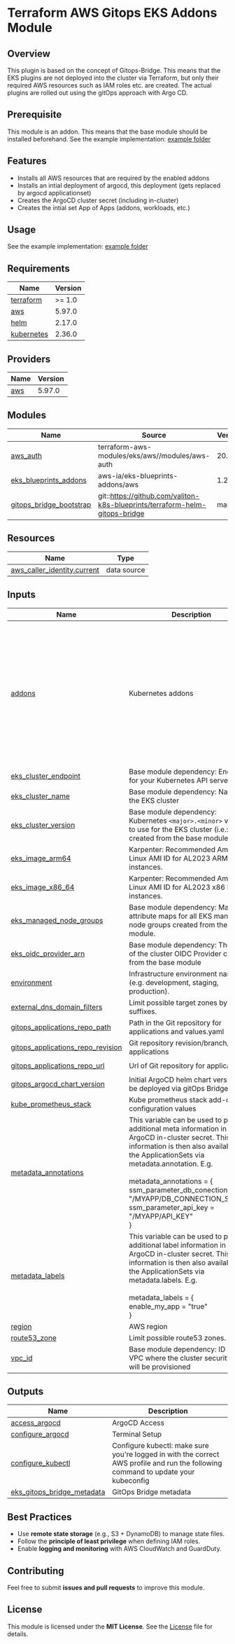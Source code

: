 # Terraform AWS Gitops EKS Addons Module

## Overview
This plugin is based on the concept of Gitops-Bridge. This means that the EKS plugins are not deployed into the cluster via Terraform, but only their required AWS resources such as IAM roles etc. are created. The actual plugins are rolled out using the gitOps approach with Argo CD.

## Prerequisite
This module is an addon. This means that the base module should be installed beforehand.
See the example implementation: [example folder](https://github.com/valiton-k8s-blueprints/examples/blob/main/aws/main.tf)

## Features
- Installs all AWS resources that are required by the enabled addons
- Installs an intial deployment of argocd, this deployment (gets replaced by argocd applicationset)
- Creates the ArgoCD cluster secret (including in-cluster)
- Creates the intial set App of Apps (addons, workloads, etc.)

## Usage

See the example implementation: [example folder](https://github.com/valiton-k8s-blueprints/examples/blob/main/aws/main.tf)

## Requirements

| Name | Version |
|------|---------|
| <a name="requirement_terraform"></a> [terraform](#requirement\_terraform) | >= 1.0 |
| <a name="requirement_aws"></a> [aws](#requirement\_aws) | 5.97.0 |
| <a name="requirement_helm"></a> [helm](#requirement\_helm) | 2.17.0 |
| <a name="requirement_kubernetes"></a> [kubernetes](#requirement\_kubernetes) | 2.36.0 |

## Providers

| Name | Version |
|------|---------|
| <a name="provider_aws"></a> [aws](#provider\_aws) | 5.97.0 |

## Modules

| Name | Source | Version |
|------|--------|---------|
| <a name="module_aws_auth"></a> [aws\_auth](#module\_aws\_auth) | terraform-aws-modules/eks/aws//modules/aws-auth | 20.36.0 |
| <a name="module_eks_blueprints_addons"></a> [eks\_blueprints\_addons](#module\_eks\_blueprints\_addons) | aws-ia/eks-blueprints-addons/aws | 1.21.0 |
| <a name="module_gitops_bridge_bootstrap"></a> [gitops\_bridge\_bootstrap](#module\_gitops\_bridge\_bootstrap) | git::https://github.com/valiton-k8s-blueprints/terraform-helm-gitops-bridge | main |

## Resources

| Name | Type |
|------|------|
| [aws_caller_identity.current](https://registry.terraform.io/providers/hashicorp/aws/5.97.0/docs/data-sources/caller_identity) | data source |

## Inputs

| Name | Description | Type | Default | Required |
|------|-------------|------|---------|:--------:|
| <a name="input_addons"></a> [addons](#input\_addons) | Kubernetes addons | `any` | <pre>{<br/>  "enable_aws_ebs_csi_resources": true,<br/>  "enable_aws_efs_csi_driver": true,<br/>  "enable_aws_load_balancer_controller": true,<br/>  "enable_cert_manager": false,<br/>  "enable_cert_manager_issuers": false,<br/>  "enable_external_dns": true,<br/>  "enable_external_secrets": true,<br/>  "enable_ingress_nginx": false,<br/>  "enable_karpenter": true,<br/>  "enable_kube_prometheus_stack": true,<br/>  "enable_metrics_server": true<br/>}</pre> | no |
| <a name="input_eks_cluster_endpoint"></a> [eks\_cluster\_endpoint](#input\_eks\_cluster\_endpoint) | Base module dependency: Endpoint for your Kubernetes API server | `string` | n/a | yes |
| <a name="input_eks_cluster_name"></a> [eks\_cluster\_name](#input\_eks\_cluster\_name) | Base module dependency: Name of the EKS cluster | `string` | n/a | yes |
| <a name="input_eks_cluster_version"></a> [eks\_cluster\_version](#input\_eks\_cluster\_version) | Base module dependency: Kubernetes `<major>.<minor>` version to use for the EKS cluster (i.e.: `1.32`) created from the base module | `string` | n/a | yes |
| <a name="input_eks_image_arm64"></a> [eks\_image\_arm64](#input\_eks\_image\_arm64) | Karpenter: Recommended Amazon Linux AMI ID for AL2023 ARM instances. | `string` | `"ami-03346acdd644443a9"` | no |
| <a name="input_eks_image_x86_64"></a> [eks\_image\_x86\_64](#input\_eks\_image\_x86\_64) | Karpenter: Recommended Amazon Linux AMI ID for AL2023 x86 based instances. | `string` | `"ami-04f94cfef8368f0e4"` | no |
| <a name="input_eks_managed_node_groups"></a> [eks\_managed\_node\_groups](#input\_eks\_managed\_node\_groups) | Base module dependency: Map of attribute maps for all EKS managed node groups created from the base module. | `any` | n/a | yes |
| <a name="input_eks_oidc_provider_arn"></a> [eks\_oidc\_provider\_arn](#input\_eks\_oidc\_provider\_arn) | Base module dependency: The ARN of the cluster OIDC Provider created from the base module | `string` | n/a | yes |
| <a name="input_environment"></a> [environment](#input\_environment) | Infrastructure environment name (e.g. development, staging, production). | `string` | `"development"` | no |
| <a name="input_external_dns_domain_filters"></a> [external\_dns\_domain\_filters](#input\_external\_dns\_domain\_filters) | Limit possible target zones by domain suffixes. | `string` | `"['example.org']"` | no |
| <a name="input_gitops_applications_repo_path"></a> [gitops\_applications\_repo\_path](#input\_gitops\_applications\_repo\_path) | Path in the Git repository for applications and values.yaml | `string` | `"aws"` | no |
| <a name="input_gitops_applications_repo_revision"></a> [gitops\_applications\_repo\_revision](#input\_gitops\_applications\_repo\_revision) | Git repository revision/branch/ref for applications | `string` | `"main"` | no |
| <a name="input_gitops_applications_repo_url"></a> [gitops\_applications\_repo\_url](#input\_gitops\_applications\_repo\_url) | Url of Git repository for applications | `string` | `"https://github.com/valiton-k8s-blueprints/argocd"` | no |
| <a name="input_gitops_argocd_chart_version"></a> [gitops\_argocd\_chart\_version](#input\_gitops\_argocd\_chart\_version) | Initial ArgoCD helm chart version to be deployed via gitOps Bridge | `string` | `"8.0.17"` | no |
| <a name="input_kube_prometheus_stack"></a> [kube\_prometheus\_stack](#input\_kube\_prometheus\_stack) | Kube prometheus stack add-on configuration values | `any` | `{}` | no |
| <a name="input_metadata_annotations"></a> [metadata\_annotations](#input\_metadata\_annotations) | This variable can be used to place additional meta information in the ArgoCD in-cluster secret. This information is then also available in the ApplicationSets via metadata.annotation. E.g.<br/><br/>metadata\_annotations = {<br/>  ssm\_parameter\_db\_conection = "/MYAPP/DB\_CONNECTION\_STRING" <br/>  ssm\_parameter\_api\_key = "/MYAPP/API\_KEY"<br/>} | `any` | `null` | no |
| <a name="input_metadata_labels"></a> [metadata\_labels](#input\_metadata\_labels) | This variable can be used to place additional label information in the ArgoCD in-cluster secret. This information is then also available in the ApplicationSets via metadata.labels. E.g.<br/><br/>metadata\_labels = {<br/>  enable\_my\_app = "true"<br/>} | `any` | `null` | no |
| <a name="input_region"></a> [region](#input\_region) | AWS region | `string` | `"eu-central-1"` | no |
| <a name="input_route53_zone"></a> [route53\_zone](#input\_route53\_zone) | Limit possible route53 zones. | `string` | `"*"` | no |
| <a name="input_vpc_id"></a> [vpc\_id](#input\_vpc\_id) | Base module dependency: ID of the VPC where the cluster security group will be provisioned | `string` | n/a | yes |

## Outputs

| Name | Description |
|------|-------------|
| <a name="output_access_argocd"></a> [access\_argocd](#output\_access\_argocd) | ArgoCD Access |
| <a name="output_configure_argocd"></a> [configure\_argocd](#output\_configure\_argocd) | Terminal Setup |
| <a name="output_configure_kubectl"></a> [configure\_kubectl](#output\_configure\_kubectl) | Configure kubectl: make sure you're logged in with the correct AWS profile and run the following command to update your kubeconfig |
| <a name="output_eks_gitops_bridge_metadata"></a> [eks\_gitops\_bridge\_metadata](#output\_eks\_gitops\_bridge\_metadata) | GitOps Bridge metadata |

## Best Practices
- Use **remote state storage** (e.g., S3 + DynamoDB) to manage state files.
- Follow the **principle of least privilege** when defining IAM roles.
- Enable **logging and monitoring** with AWS CloudWatch and GuardDuty.

## Contributing
Feel free to submit **issues and pull requests** to improve this module.

## License
This module is licensed under the **MIT License**. See the [License](https://github.com/valiton/k8s-terraform-blueprints/blob/main/License) file for details.
